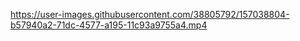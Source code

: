 


https://user-images.githubusercontent.com/38805792/157038804-b57940a2-71dc-4577-a195-11c93a9755a4.mp4

